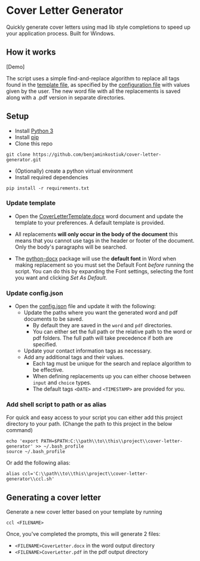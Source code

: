 # Cover Letter Generator
Quickly generate cover letters using mad lib style completions to speed up your application process. Built for Windows.

## How it works
[Demo]

The script uses a simple find-and-replace algorithm to replace all tags found in the [template file](./CoverLetterTemplate.docx), as specified by the [configuration file](./config.json) with values given by the user. The new word file with all the replacements is saved along with a .pdf version in separate directories.

## Setup
- Install [Python 3](https://www.python.org/downloads/)
- Install [pip](https://pip.pypa.io/en/stable/installation/)
- Clone this repo
```shell
git clone https://github.com/benjaminkostiuk/cover-letter-generator.git
```
- (Optionally) create a python virtual environment
- Install required dependencies
```shell
pip install -r requirements.txt
```
### Update template
- Open the [CoverLetterTemplate.docx](./CoverLetterTemplate.docx) word document and update the template to your preferences. A default template is provided.

- All replacements **will only occur in the body of the document** this means that you cannot use tags in the header or footer of the document. Only the body's paragraphs will be searched.

- The [python-docx](https://python-docx.readthedocs.io/en/latest/) package will use the **default font** in Word when making replacement so you must set the Default Font _before_ running the script. You can do this by expanding the Font settings, selecting the font you want and clicking _Set As Default_.

### Update config.json
- Open the [config.json](./config.json) file and update it with the following:
    - Update the paths where you want the generated word and pdf documents to be saved.
        - By default they are saved in the `word` and `pdf` directories.
        - You can either set the full path or the relative path to the word or pdf folders. The full path will take precedence if both are specified.
    - Update your contact information tags as necessary.
    - Add any additional tags and their values.
        - Each tag must be unique for the search and replace algorithm to be effective.
        - When defining replacements up you can either choose between `input` and `choice` types.
        - The default tags `<DATE>` and `<TIMESTAMP>` are provided for you.


### Add shell script to path or as alias
For quick and easy access to your script you can either add this project directory to your path. (Change the path to this project in the below command)
```shell
echo 'export PATH=$PATH:C:\\path\\to\\this\\project\\cover-letter-generator' >> ~/.bash_profile
source ~/.bash_profile
```
Or add the following alias:
```shell
alias ccl='C:\\path\\to\\this\\project\\cover-letter-generator\\ccl.sh'
```

## Generating a cover letter

Generate a new cover letter based on your template by running
```shell
ccl <FILENAME>
```
Once, you've completed the prompts, this will generate 2 files:
- `<FILENAME>CoverLetter.docx` in the word output directory
- `<FILENAME>CoverLetter.pdf` in the pdf output directory 
